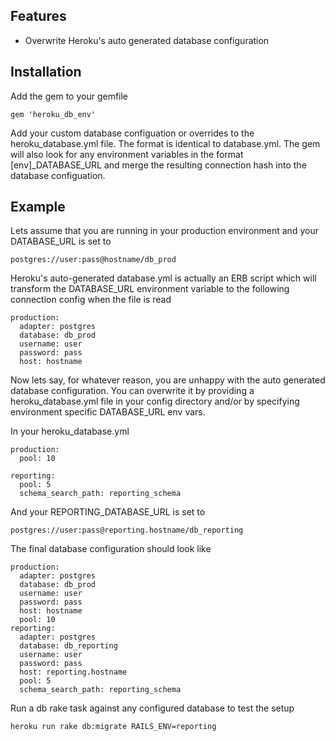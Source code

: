 ## Features

* Overwrite Heroku's auto generated database configuration

## Installation

Add the gem to your gemfile

    gem 'heroku_db_env'

Add your custom database configuation or overrides to the heroku_database.yml
file. The format is identical to database.yml. The gem will also look for any 
environment variables in the format [env]_DATABASE_URL and merge the resulting
connection hash into the database configuation.

## Example

Lets assume that you are running in your production environment and your
DATABASE_URL is set to 

    postgres://user:pass@hostname/db_prod

Heroku's auto-generated database.yml is actually an ERB script which will
transform the DATABASE_URL environment variable to the following connection
config when the file is read

    production:
      adapter: postgres
      database: db_prod
      username: user
      password: pass
      host: hostname

Now lets say, for whatever reason, you are unhappy with the auto generated
database configuration. You can overwrite it by providing a heroku_database.yml
file in your config directory and/or by specifying environment specific
DATABASE_URL env vars.

In your heroku_database.yml

    production:
      pool: 10

    reporting:
      pool: 5
      schema_search_path: reporting_schema

And your REPORTING_DATABASE_URL is set to

    postgres://user:pass@reporting.hostname/db_reporting

The final database configuration should look like

    production:
      adapter: postgres
      database: db_prod
      username: user
      password: pass
      host: hostname
      pool: 10
    reporting:
      adapter: postgres
      database: db_reporting
      username: user
      password: pass
      host: reporting.hostname
      pool: 5
      schema_search_path: reporting_schema

Run a db rake task against any configured database to test the setup

    heroku run rake db:migrate RAILS_ENV=reporting
